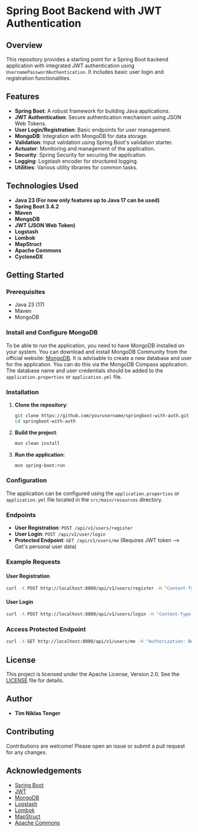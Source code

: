 # Spring Boot Backend with JWT Authentication

## Overview

This repository provides a starting point for a Spring Boot backend application with integrated JWT authentication using `UsernamePasswordAuthentication`. It includes basic user login and registration functionalities.

## Features

- **Spring Boot**: A robust framework for building Java applications.
- **JWT Authentication**: Secure authentication mechanism using JSON Web Tokens.
- **User Login/Registration**: Basic endpoints for user management.
- **MongoDB**: Integration with MongoDB for data storage.
- **Validation**: Input validation using Spring Boot's validation starter.
- **Actuator**: Monitoring and management of the application.
- **Security**: Spring Security for securing the application.
- **Logging**: Logstash encoder for structured logging.
- **Utilities**: Various utility libraries for common tasks.

## Technologies Used

- **Java 23 (For now only features up to Java 17 can be used)**
- **Spring Boot 3.4.2**
- **Maven**
- **MongoDB**
- **JWT (JSON Web Token)**
- **Logstash**
- **Lombok**
- **MapStruct**
- **Apache Commons**
- **CycloneDX**

## Getting Started

### Prerequisites

- Java 23 (17)
- Maven
- MongoDB

### Install and Configure MongoDB

To be able to run the application, you need to have MongoDB installed on your system. You can download and install MongoDB Community from the official website: [MongoDB](https://www.mongodb.com/try/download/community).
It is advisable to create a new database and user for the application. You can do this via the MongoDB Compass application. The database name and user credentials should be added to the `application.properties` or `application.yml` file.

### Installation

1. **Clone the repository**:
    ```sh
    git clone https://github.com/yourusername/springboot-with-auth.git
    cd springboot-with-auth
    ```

2. **Build the project**:
    ```sh
    mvn clean install
    ```

3. **Run the application**:
    ```sh
    mvn spring-boot:run
    ```

### Configuration

The application can be configured using the `application.properties` or `application.yml` file located in the `src/main/resources` directory.

### Endpoints

- **User Registration**: `POST /api/v1/users/register`
- **User Login**: `POST /api/v1/user/login`
- **Protected Endpoint**: `GET /api/v1/users/me` (Requires JWT token --> Get's personal user data)

### Example Requests

#### User Registration

```sh
curl -X POST http://localhost:8080/api/v1/users/register -H "Content-Type: application/json" -d '{"username": "testuser", "password": "password"}'
```

#### User Login

```sh
curl -X POST http://localhost:8080/api/v1/users/login -H "Content-Type: application/json" -d '{"username": "testuser", "password": "password"}'
```

### Access Protected Endpoint

```sh
curl -X GET http://localhost:8080/api/v1/users/me -H "Authorization: Bearer <your_jwt_token>"
```

## License

This project is licensed under the Apache License, Version 2.0. See the [LICENSE](https://www.apache.org/licenses/LICENSE-2.0.html) file for details.

## Author

- **Tim Niklas Tenger**

## Contributing

Contributions are welcome! Please open an issue or submit a pull request for any changes.

## Acknowledgements

- [Spring Boot](https://spring.io/projects/spring-boot)
- [JWT](https://jwt.io/)
- [MongoDB](https://www.mongodb.com/)
- [Logstash](https://www.elastic.co/logstash)
- [Lombok](https://projectlombok.org/)
- [MapStruct](https://mapstruct.org/)
- [Apache Commons](https://commons.apache.org/)